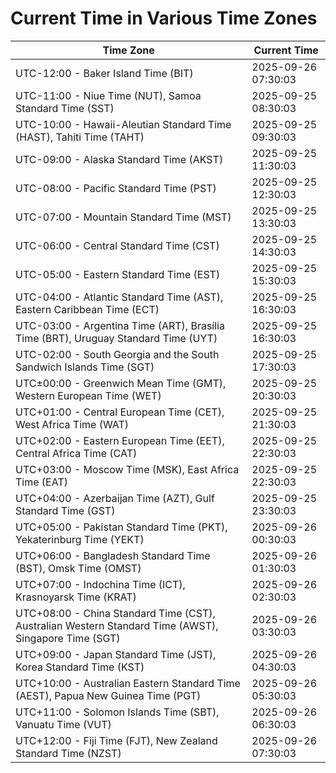 # Current Time in Various Time Zones

| Time Zone | Current Time |
|-----------|--------------|
| UTC-12:00 - Baker Island Time (BIT) | 2025-09-26 07:30:03 |
| UTC-11:00 - Niue Time (NUT), Samoa Standard Time (SST) | 2025-09-25 08:30:03 |
| UTC-10:00 - Hawaii-Aleutian Standard Time (HAST), Tahiti Time (TAHT) | 2025-09-25 09:30:03 |
| UTC-09:00 - Alaska Standard Time (AKST) | 2025-09-25 11:30:03 |
| UTC-08:00 - Pacific Standard Time (PST) | 2025-09-25 12:30:03 |
| UTC-07:00 - Mountain Standard Time (MST) | 2025-09-25 13:30:03 |
| UTC-06:00 - Central Standard Time (CST) | 2025-09-25 14:30:03 |
| UTC-05:00 - Eastern Standard Time (EST) | 2025-09-25 15:30:03 |
| UTC-04:00 - Atlantic Standard Time (AST), Eastern Caribbean Time (ECT) | 2025-09-25 16:30:03 |
| UTC-03:00 - Argentina Time (ART), Brasília Time (BRT), Uruguay Standard Time (UYT) | 2025-09-25 16:30:03 |
| UTC-02:00 - South Georgia and the South Sandwich Islands Time (SGT) | 2025-09-25 17:30:03 |
| UTC±00:00 - Greenwich Mean Time (GMT), Western European Time (WET) | 2025-09-25 20:30:03 |
| UTC+01:00 - Central European Time (CET), West Africa Time (WAT) | 2025-09-25 21:30:03 |
| UTC+02:00 - Eastern European Time (EET), Central Africa Time (CAT) | 2025-09-25 22:30:03 |
| UTC+03:00 - Moscow Time (MSK), East Africa Time (EAT) | 2025-09-25 22:30:03 |
| UTC+04:00 - Azerbaijan Time (AZT), Gulf Standard Time (GST) | 2025-09-25 23:30:03 |
| UTC+05:00 - Pakistan Standard Time (PKT), Yekaterinburg Time (YEKT) | 2025-09-26 00:30:03 |
| UTC+06:00 - Bangladesh Standard Time (BST), Omsk Time (OMST) | 2025-09-26 01:30:03 |
| UTC+07:00 - Indochina Time (ICT), Krasnoyarsk Time (KRAT) | 2025-09-26 02:30:03 |
| UTC+08:00 - China Standard Time (CST), Australian Western Standard Time (AWST), Singapore Time (SGT) | 2025-09-26 03:30:03 |
| UTC+09:00 - Japan Standard Time (JST), Korea Standard Time (KST) | 2025-09-26 04:30:03 |
| UTC+10:00 - Australian Eastern Standard Time (AEST), Papua New Guinea Time (PGT) | 2025-09-26 05:30:03 |
| UTC+11:00 - Solomon Islands Time (SBT), Vanuatu Time (VUT) | 2025-09-26 06:30:03 |
| UTC+12:00 - Fiji Time (FJT), New Zealand Standard Time (NZST) | 2025-09-26 07:30:03 |
